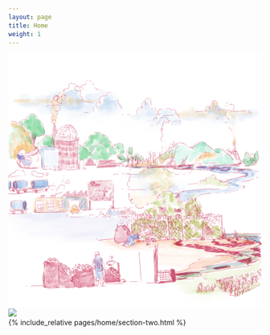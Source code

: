 ```yaml
---
layout: page
title: Home
weight: 1
---
```

<div class="section one">
<div class="image">
<img src="/assets/images/banner_1024.png"  />
</div>
</div>

<div class="section two">
<div class="image">
<img src="https://via.placeholder.com/460x450"  />
</div>
<div class="content">
{% include_relative pages/home/section-two.html %}
</div>
</div>
